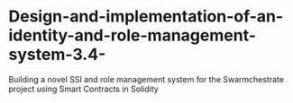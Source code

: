 # Design-and-implementation-of-an-identity-and-role-management-system-3.4-
Building a novel SSI and role management system for the Swarmchestrate project using Smart Contracts in Solidity
